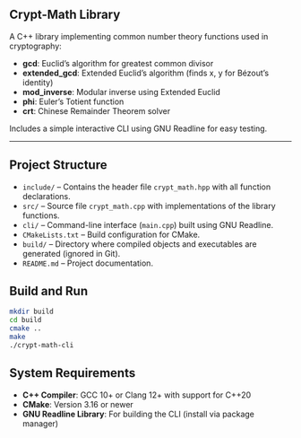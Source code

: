 ## Crypt-Math Library

A C++ library implementing common number theory functions used in cryptography:

- **gcd**: Euclid’s algorithm for greatest common divisor
- **extended_gcd**: Extended Euclid’s algorithm (finds x, y for Bézout’s identity)
- **mod_inverse**: Modular inverse using Extended Euclid
- **phi**: Euler’s Totient function
- **crt**: Chinese Remainder Theorem solver

Includes a simple interactive CLI using GNU Readline for easy testing.

---

## Project Structure

- `include/` – Contains the header file `crypt_math.hpp` with all function declarations.
- `src/` – Source file `crypt_math.cpp` with implementations of the library functions.
- `cli/` – Command-line interface (`main.cpp`) built using GNU Readline.
- `CMakeLists.txt` – Build configuration for CMake.
- `build/` – Directory where compiled objects and executables are generated (ignored in Git).
- `README.md` – Project documentation.


## Build and Run

```bash
mkdir build
cd build
cmake ..
make
./crypt-math-cli
```

##  System Requirements

- **C++ Compiler**: GCC 10+ or Clang 12+ with support for C++20  
- **CMake**: Version 3.16 or newer  
- **GNU Readline Library**: For building the CLI (install via package manager)

    
